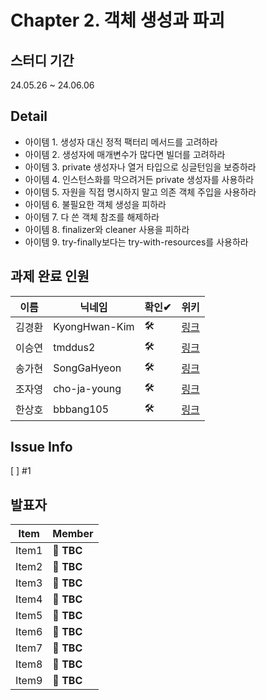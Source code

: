 # Chapter 2. 객체 생성과 파괴

## 스터디 기간
24.05.26 ~  24.06.06

## Detail
- 아이템 1. 생성자 대신 정적 팩터리 메서드를 고려하라
- 아이템 2. 생성자에 매개변수가 많다면 빌더를 고려하라
- 아이템 3. private 생성자나 열거 타입으로 싱글턴임을 보증하라
- 아이템 4. 인스턴스화를 막으려거든 private 생성자를 사용하라
- 아이템 5. 자원을 직접 명시하지 말고 의존 객체 주입을 사용하라
- 아이템 6. 불필요한 객체 생성을 피하라
- 아이템 7. 다 쓴 객체 참조를 해제하라
- 아이템 8. finalizer와 cleaner 사용을 피하라
- 아이템 9. try-finally보다는 try-with-resources를 사용하라

## 과제 완료 인원
|이름|닉네임|확인✔|위키|
|---|------|----|---|
|김경환|KyongHwan-Kim|🛠|[링크](/effective-java/chapter1/KyongHwan-Kim)|
|이승연|tmddus2|🛠|[링크](/effective-java/chapter1/tmddus2)|
|송가현|SongGaHyeon|🛠|[링크](/effective-java/chapter1/Songanni)|
|조자영|cho-ja-young|🛠|[링크](/effective-java/chapter1/cho-ja-young)|
|한상호|bbbang105|🛠|[링크](/effective-java/chapter1/eunsoo03181)|

## Issue Info
[ ] #1

## 발표자
|Item|Member|
|----|------|
|Item1| **🎉 TBC**|
|Item2| **🎉 TBC**|
|Item3| **🎉 TBC**|
|Item4| **🎉 TBC**|
|Item5| **🎉 TBC**|
|Item6| **🎉 TBC**|
|Item7| **🎉 TBC**|
|Item8| **🎉 TBC**|
|Item9| **🎉 TBC**|
